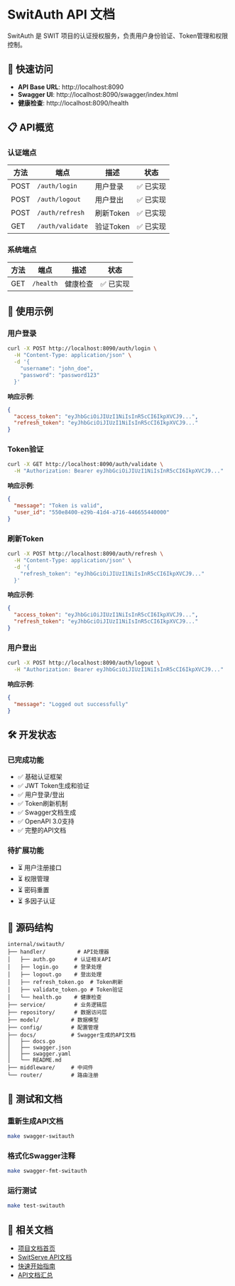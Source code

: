 # SwitAuth API 文档

SwitAuth 是 SWIT 项目的认证授权服务，负责用户身份验证、Token管理和权限控制。

## 🚀 快速访问

- **API Base URL**: http://localhost:8090
- **Swagger UI**: http://localhost:8090/swagger/index.html
- **健康检查**: http://localhost:8090/health

## 📋 API概览

### 认证端点
| 方法 | 端点 | 描述 | 状态 |
|------|------|------|------|
| POST | `/auth/login` | 用户登录 | ✅ 已实现 |
| POST | `/auth/logout` | 用户登出 | ✅ 已实现 |
| POST | `/auth/refresh` | 刷新Token | ✅ 已实现 |
| GET | `/auth/validate` | 验证Token | ✅ 已实现 |

### 系统端点
| 方法 | 端点 | 描述 | 状态 |
|------|------|------|------|
| GET | `/health` | 健康检查 | ✅ 已实现 |

## 🔧 使用示例

### 用户登录
```bash
curl -X POST http://localhost:8090/auth/login \
  -H "Content-Type: application/json" \
  -d '{
    "username": "john_doe",
    "password": "password123"
  }'
```

**响应示例**:
```json
{
  "access_token": "eyJhbGciOiJIUzI1NiIsInR5cCI6IkpXVCJ9...",
  "refresh_token": "eyJhbGciOiJIUzI1NiIsInR5cCI6IkpXVCJ9..."
}
```

### Token验证
```bash
curl -X GET http://localhost:8090/auth/validate \
  -H "Authorization: Bearer eyJhbGciOiJIUzI1NiIsInR5cCI6IkpXVCJ9..."
```

**响应示例**:
```json
{
  "message": "Token is valid",
  "user_id": "550e8400-e29b-41d4-a716-446655440000"
}
```

### 刷新Token
```bash
curl -X POST http://localhost:8090/auth/refresh \
  -H "Content-Type: application/json" \
  -d '{
    "refresh_token": "eyJhbGciOiJIUzI1NiIsInR5cCI6IkpXVCJ9..."
  }'
```

**响应示例**:
```json
{
  "access_token": "eyJhbGciOiJIUzI1NiIsInR5cCI6IkpXVCJ9...",
  "refresh_token": "eyJhbGciOiJIUzI1NiIsInR5cCI6IkpXVCJ9..."
}
```

### 用户登出
```bash
curl -X POST http://localhost:8090/auth/logout \
  -H "Authorization: Bearer eyJhbGciOiJIUzI1NiIsInR5cCI6IkpXVCJ9..."
```

**响应示例**:
```json
{
  "message": "Logged out successfully"
}
```

## 🛠 开发状态

### 已完成功能
- ✅ 基础认证框架
- ✅ JWT Token生成和验证
- ✅ 用户登录/登出
- ✅ Token刷新机制
- ✅ Swagger文档生成
- ✅ OpenAPI 3.0支持
- ✅ 完整的API文档

### 待扩展功能
- ⏳ 用户注册接口
- ⏳ 权限管理
- ⏳ 密码重置
- ⏳ 多因子认证

## 📁 源码结构

```
internal/switauth/
├── handler/          # API处理器
│   ├── auth.go      # 认证相关API
│   ├── login.go     # 登录处理
│   ├── logout.go    # 登出处理
│   ├── refresh_token.go  # Token刷新
│   ├── validate_token.go # Token验证
│   └── health.go    # 健康检查
├── service/         # 业务逻辑层
├── repository/      # 数据访问层
├── model/          # 数据模型
├── config/         # 配置管理
├── docs/           # Swagger生成的API文档
│   ├── docs.go
│   ├── swagger.json
│   ├── swagger.yaml
│   └── README.md
├── middleware/     # 中间件
└── router/         # 路由注册
```

## 🧪 测试和文档

### 重新生成API文档
```bash
make swagger-switauth
```

### 格式化Swagger注释
```bash
make swagger-fmt-switauth
```

### 运行测试
```bash
make test-switauth
```

## 📖 相关文档

- [项目文档首页](../../README.md)
- [SwitServe API文档](../switserve/README.md)
- [快速开始指南](../../quick-start-example.md)
- [API文档汇总](../../generated/) 